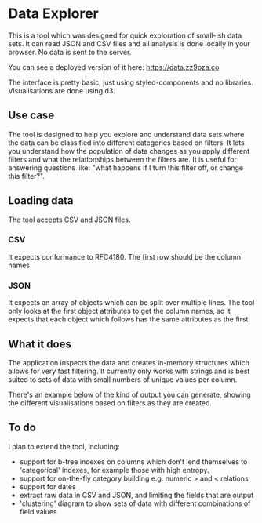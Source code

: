 # Data Explorer
This is a tool which was designed for quick exploration of small-ish data sets.  It can read JSON and CSV files and all analysis is done locally in your browser.  No data is sent to the server.

You can see a deployed version of it here: https://data.zz9pza.co

The interface is pretty basic, just using styled-components and no libraries.  Visualisations are done using d3.

## Use case
The tool is designed to help you explore and understand data sets where the data can be classified into different categories based on filters.  It lets you understand how the population of data changes as you apply different filters and what the relationships between the filters are.  It is useful for answering questions like: "what happens if I turn this filter off, or change this filter?".

## Loading data
The tool accepts CSV and JSON files.  

### CSV
It expects conformance to RFC4180.  The first row should be the column names.

### JSON
It expects an array of objects which can be split over multiple lines.  The tool only looks at the first object attributes to get the column names, so it expects that each object which follows has the same attributes as the first.

## What it does
The application inspects the data and creates in-memory structures which allows for very fast filtering.  It currently only works with strings and is best suited to sets of data with small numbers of unique values per column.

There's an example below of the kind of output you can generate, showing the different visualisations based on filters as they are created.

## To do
I plan to extend the tool, including:

* support for b-tree indexes on columns which don't lend themselves to 'categorical' indexes, for example those with high entropy.
* support for on-the-fly category building e.g. numeric > and < relations
* support for dates
* extract raw data in CSV and JSON, and limiting the fields that are output
* 'clustering' diagram to show sets of data with different combinations of field values
